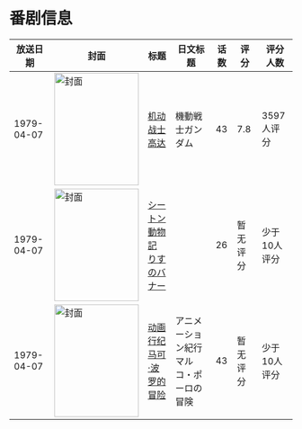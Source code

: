# 番剧信息

|放送日期|封面|标题|日文标题|话数|评分|评分人数|
|---|---|---|---|---|---|---|
|1979-04-07|<img src="https://lain.bgm.tv/pic/cover/c/c0/c7/50_8rPUO.jpg" alt="封面" style="width:150px;height:200px;object-fit:cover;">|[机动战士高达](https://bangumi.tv/subject/50)|機動戦士ガンダム|43|7.8|3597人评分|
|1979-04-07|<img src="https://lain.bgm.tv/pic/cover/c/8a/7d/188948_2ODOU.jpg" alt="封面" style="width:150px;height:200px;object-fit:cover;">|[シートン動物記 りすのバナー](https://bangumi.tv/subject/188948)||26|暂无评分|少于10人评分|
|1979-04-07|<img src="https://lain.bgm.tv/pic/cover/c/ab/c0/189015_zVVH6.jpg" alt="封面" style="width:150px;height:200px;object-fit:cover;">|[动画行纪 马可·波罗的冒险](https://bangumi.tv/subject/189015)|アニメーション紀行 マルコ・ポーロの冒険|43|暂无评分|少于10人评分|
